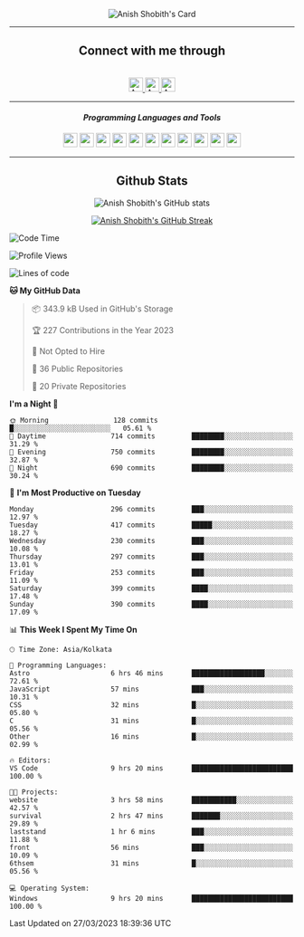 <div align="center">

![Anish Shobith's Card](https://cardivo.vercel.app/api?name=Anish%20Shobith%20P%20S&description=Hi%20there%F0%9F%91%8B,%20I%20am%20a%2020-years-old.%20I%20am%20a%20Web%20and%20Application%20developer%20from%20India.%20Nice%20to%20meet%20you%20all.%20Looking%20forward%20to%20paritcipate%20with%20you.&image=https://i.imgur.com/WlQk3PY.jpg&&disableAnimation=true&site=https://anishshobithps.tech&pattern=plus&colorPattern=%23171616&backgroundColor=%231a1b26&instagram=anish_shobith&linkedin=Anish%20Shobith%20P%20S&fontColor=%23ffffff&iconColor=%23ffffff)

<hr>
 <h2> Connect with me through </h2>
<br>
<a href="https://www.instagram.com/anish_shobith/">
    <img alt="Anish Shobith's Instagram" width="25px" src="https://raw.githubusercontent.com/Anish-Shobith/Anish-Shobith/master/assets/socials/instagram.svg">
    </a>
    <a href="https://discord.gg/cWgDskT">
    <img alt="Anish Shobith's Discord", width="25px" src="https://raw.githubusercontent.com/Anish-Shobith/Anish-Shobith/master/assets/socials/discord.svg">
    </a>
    <a href="https://open.spotify.com/user/goshcrm0y9jzum2lffvu6f4hz">
    <img alt="Anish Shobith's Spotify", width="25px" src="https://raw.githubusercontent.com/Anish-Shobith/Anish-Shobith/master/assets/socials/spotify.svg">
    </a>
    <br>
    <hr>
    <h4> <i> Programming Languages and Tools </i> </h4>
    <img width="25px" src="https://raw.githubusercontent.com/Anish-Shobith/Anish-Shobith/master/assets/languages/javascript.svg">
    <img width="25px" src="https://raw.githubusercontent.com/Anish-Shobith/Anish-Shobith/master/assets/languages/typescript.svg">
    <img width="25px" src="https://raw.githubusercontent.com/Anish-Shobith/Anish-Shobith/master/assets/languages/cpp.svg">
    <img width="25px" src="https://raw.githubusercontent.com/Anish-Shobith/Anish-Shobith/master/assets/languages/ruby.svg">
    <img width="25px" src="https://raw.githubusercontent.com/Anish-Shobith/Anish-Shobith/master/assets/languages/html.svg">
    <img width="25px" src="https://raw.githubusercontent.com/Anish-Shobith/Anish-Shobith/master/assets/tools/nodejs.svg">
    <img width="25px" src="https://raw.githubusercontent.com/Anish-Shobith/Anish-Shobith/master/assets/tools/docker.svg">
    <img width="25px" src="https://raw.githubusercontent.com/Anish-Shobith/Anish-Shobith/master/assets/tools/webstorm.svg">
    <img width="25px" src="https://raw.githubusercontent.com/Anish-Shobith/Anish-Shobith/master/assets/tools/intellij.svg">
    <img width="25px" src="https://raw.githubusercontent.com/Anish-Shobith/Anish-Shobith/master/assets/tools/visualstudiocode.svg">
    <img width="25px" src="https://raw.githubusercontent.com/Anish-Shobith/Anish-Shobith/master/assets/tools/git.svg">
<hr>
 <h2> Github Stats </h2>

![Anish Shobith's GitHub stats](https://github-readme-stats-fk82.vercel.app/api?username=Anish-Shobith&show_icons=true&theme=tokyonight&count_private=true)

[![Anish Shobith's GitHub Streak](https://streak-stats.demolab.com?user=Anish-Shobith&theme=tokyonight&hide_border=true&border_radius=4.6)](https://git.io/streak-stats)

</div>

<!--START_SECTION:waka-->
![Code Time](http://img.shields.io/badge/Code%20Time-857%20hrs%2039%20mins-blue)

![Profile Views](http://img.shields.io/badge/Profile%20Views-10-blue)

![Lines of code](https://img.shields.io/badge/From%20Hello%20World%20I%27ve%20Written-501.4%20thousand%20lines%20of%20code-blue)

**🐱 My GitHub Data** 

> 📦 343.9 kB Used in GitHub's Storage 
 > 
> 🏆 227 Contributions in the Year 2023
 > 
> 🚫 Not Opted to Hire
 > 
> 📜 36 Public Repositories 
 > 
> 🔑 20 Private Repositories 
 > 
**I'm a Night 🦉** 

```text
🌞 Morning                128 commits         █░░░░░░░░░░░░░░░░░░░░░░░░   05.61 % 
🌆 Daytime                714 commits         ████████░░░░░░░░░░░░░░░░░   31.29 % 
🌃 Evening                750 commits         ████████░░░░░░░░░░░░░░░░░   32.87 % 
🌙 Night                  690 commits         ████████░░░░░░░░░░░░░░░░░   30.24 % 
```
📅 **I'm Most Productive on Tuesday** 

```text
Monday                   296 commits         ███░░░░░░░░░░░░░░░░░░░░░░   12.97 % 
Tuesday                  417 commits         █████░░░░░░░░░░░░░░░░░░░░   18.27 % 
Wednesday                230 commits         ███░░░░░░░░░░░░░░░░░░░░░░   10.08 % 
Thursday                 297 commits         ███░░░░░░░░░░░░░░░░░░░░░░   13.01 % 
Friday                   253 commits         ███░░░░░░░░░░░░░░░░░░░░░░   11.09 % 
Saturday                 399 commits         ████░░░░░░░░░░░░░░░░░░░░░   17.48 % 
Sunday                   390 commits         ████░░░░░░░░░░░░░░░░░░░░░   17.09 % 
```


📊 **This Week I Spent My Time On** 

```text
🕑︎ Time Zone: Asia/Kolkata

💬 Programming Languages: 
Astro                    6 hrs 46 mins       ██████████████████░░░░░░░   72.61 % 
JavaScript               57 mins             ███░░░░░░░░░░░░░░░░░░░░░░   10.31 % 
CSS                      32 mins             █░░░░░░░░░░░░░░░░░░░░░░░░   05.80 % 
C                        31 mins             █░░░░░░░░░░░░░░░░░░░░░░░░   05.56 % 
Other                    16 mins             █░░░░░░░░░░░░░░░░░░░░░░░░   02.99 % 

🔥 Editors: 
VS Code                  9 hrs 20 mins       █████████████████████████   100.00 % 

🐱‍💻 Projects: 
website                  3 hrs 58 mins       ███████████░░░░░░░░░░░░░░   42.57 % 
survival                 2 hrs 47 mins       ███████░░░░░░░░░░░░░░░░░░   29.89 % 
laststand                1 hr 6 mins         ███░░░░░░░░░░░░░░░░░░░░░░   11.88 % 
front                    56 mins             ███░░░░░░░░░░░░░░░░░░░░░░   10.09 % 
6thsem                   31 mins             █░░░░░░░░░░░░░░░░░░░░░░░░   05.56 % 

💻 Operating System: 
Windows                  9 hrs 20 mins       █████████████████████████   100.00 % 
```


 Last Updated on 27/03/2023 18:39:36 UTC
<!--END_SECTION:waka-->
